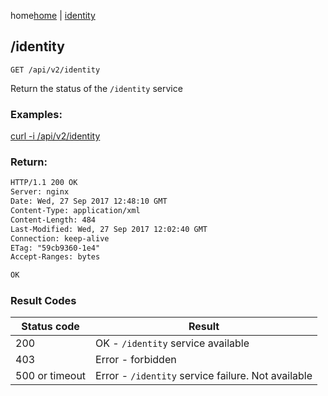 home[home](/home) | [identity](/docs/api/v2/identity)

## /identity

`GET /api/v2/identity`

Return the status of the `/identity` service

### Examples: 

[curl -i /api/v2/identity](/api/v2/identity)


### Return:
```html
HTTP/1.1 200 OK
Server: nginx
Date: Wed, 27 Sep 2017 12:48:10 GMT
Content-Type: application/xml
Content-Length: 484
Last-Modified: Wed, 27 Sep 2017 12:02:40 GMT
Connection: keep-alive
ETag: "59cb9360-1e4"
Accept-Ranges: bytes

OK
```

### Result Codes
Status code|Result
---|---
200|OK - `/identity` service available
403|Error - forbidden
500 or timeout|Error - `/identity` service failure. Not available
